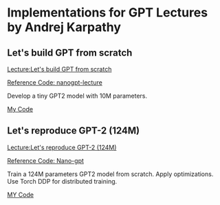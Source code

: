 # Implementations for GPT Lectures by Andrej Karpathy

## Let's build GPT from scratch

[Lecture:Let's build GPT from scratch](https://www.youtube.com/watch?v=kCc8FmEb1nY)

[Reference Code: nanogpt-lecture](https://github.com/karpathy/ng-video-lecture)

Develop a tiny GPT2 model with 10M parameters.

[My Code](lets_build_gtp/7_final.py)

## Let's reproduce GPT-2 (124M)

[Lecture:Let's reproduce GPT-2 (124M)](https://www.youtube.com/watch?v=l8pRSuU81PU)

[Reference Code: Nano-gpt](https://github.com/karpathy/build-nanogpt)

Train a 124M parameters GPT2 model from scratch. Apply optimizations. Use Torch DDP for distributed training.

[MY Code](build_nano_gpt/train_gpt2.py)
